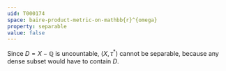 ```yaml
---
uid: T000174
space: baire-product-metric-on-mathbb{r}^{omega}
property: separable
value: false
---
```

Since $D = X - \mathbb{Q}$ is uncountable, $(X, \tau^{*})$ cannot be separable, because any dense subset would have to contain $D$.

